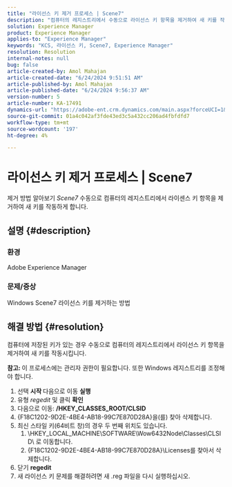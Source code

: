```yaml
---
title: "라이선스 키 제거 프로세스 | Scene7"
description: "컴퓨터의 레지스트리에서 수동으로 라이선스 키 항목을 제거하여 새 키를 작동시켜 라이선스 키를 제거하는 방법에 대해 알아봅니다."
solution: Experience Manager
product: Experience Manager
applies-to: "Experience Manager"
keywords: "KCS, 라이선스 키, Scene7, Experience Manager"
resolution: Resolution
internal-notes: null
bug: false
article-created-by: Amol Mahajan
article-created-date: "6/24/2024 9:51:51 AM"
article-published-by: Amol Mahajan
article-published-date: "6/24/2024 9:56:37 AM"
version-number: 5
article-number: KA-17491
dynamics-url: "https://adobe-ent.crm.dynamics.com/main.aspx?forceUCI=1&pagetype=entityrecord&etn=knowledgearticle&id=7ea2d65e-0f32-ef11-840a-6045bd02de5c"
source-git-commit: 01a4c042af3fde43ed3c5a432cc206ad4fbfdfd7
workflow-type: tm+mt
source-wordcount: '197'
ht-degree: 4%

---
```


# 라이선스 키 제거 프로세스 | Scene7


제거 방법 알아보기 *Scene7* 수동으로 컴퓨터의 레지스트리에서 라이센스 키 항목을 제거하여 새 키를 작동하게 합니다.

## 설명 {#description}


### <b>환경</b>

Adobe Experience Manager



### <b>문제/증상</b>

Windows Scene7 라이선스 키를 제거하는 방법


## 해결 방법 {#resolution}


컴퓨터에 저장된 키가 있는 경우 수동으로 컴퓨터의 레지스트리에서 라이선스 키 항목을 제거하여 새 키를 작동시킵니다.

<b>참고: </b>이 프로세스에는 관리자 권한이 필요합니다. 또한 Windows 레지스트리를 조정해야 합니다.

1. 선택 <b>시작 </b>다음으로 이동 <b>실행</b>
2. 유형 *regedit* 및 클릭 <b>확인</b>
3. 다음으로 이동: <b>/HKEY_CLASSES_ROOT/CLSID</b>
4. {F18C1202-9D2E-4BE4-AB18-99C7E870D28A}을(를) 찾아 삭제합니다.
5. 최신 스타일 키(64비트 창)의 경우 두 번째 위치도 있습니다.
   1. \HKEY_LOCAL_MACHINE\SOFTWARE\Wow6432Node\Classes\CLSID\ 로 이동합니다.
   2. {F18C1202-9D2E-4BE4-AB18-99C7E870D28A}\Licenses를 찾아서 삭제합니다.
6. 닫기 <b>regedit</b>
7. 새 라이선스 키 문제를 해결하려면 새 .reg 파일을 다시 실행하십시오.

